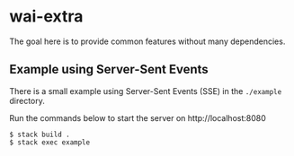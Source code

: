 # wai-extra

The goal here is to provide common features without many dependencies.


## Example using Server-Sent Events ##

There is a small example using Server-Sent Events (SSE) in the
`./example` directory.

Run the commands below to start the server on http://localhost:8080

```
$ stack build .
$ stack exec example
```

